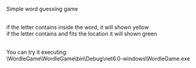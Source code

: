 Simple word guessing game</br> </br> 

if the letter contains inside the word, it will shown yellow</br> 
if the letter contains and fits the location it will shown green</br> </br> 

You can try it executing:</br> 
\WordleGame\WordleGame\bin\Debug\net6.0-windows\WordleGame.exe